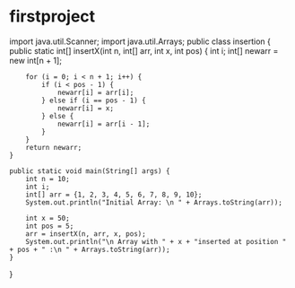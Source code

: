 # firstproject
import java.util.Scanner;
import java.util.Arrays;
public class insertion {
    public static int[] insertX(int n, int[] arr, int x, int pos) {
        int i;
        int[] newarr = new int[n + 1];

        for (i = 0; i < n + 1; i++) {
            if (i < pos - 1) {
                newarr[i] = arr[i];
            } else if (i == pos - 1) {
                newarr[i] = x;
            } else {
                newarr[i] = arr[i - 1];
            }
        }
        return newarr;
    }

    public static void main(String[] args) {
        int n = 10;
        int i;
        int[] arr = {1, 2, 3, 4, 5, 6, 7, 8, 9, 10};
        System.out.println("Initial Array: \n " + Arrays.toString(arr));

        int x = 50;
        int pos = 5;
        arr = insertX(n, arr, x, pos);
        System.out.println("\n Array with " + x + "inserted at position " + pos + " :\n " + Arrays.toString(arr));
    }
}



